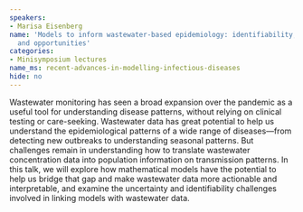 ```yaml
---
speakers:
- Marisa Eisenberg
name: 'Models to inform wastewater-based epidemiology: identifiability, uncertainty,
  and opportunities'
categories:
- Minisymposium lectures
name_ms: recent-advances-in-modelling-infectious-diseases
hide: no
---
```

Wastewater monitoring has seen a broad expansion over the pandemic as a useful tool for understanding disease patterns, without relying on clinical testing or care-seeking. Wastewater data has great potential to help us understand the epidemiological patterns of a wide range of diseases—from detecting new outbreaks to understanding seasonal patterns. But challenges remain in understanding how to translate wastewater concentration data into population information on transmission patterns. In this talk, we will explore how mathematical models have the potential to help us bridge that gap and make wastewater data more actionable and interpretable, and examine the uncertainty and identifiability challenges involved in linking models with wastewater data.


